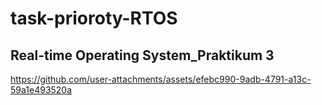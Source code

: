 ﻿# task-prioroty-RTOS
## Real-time Operating System_Praktikum 3

https://github.com/user-attachments/assets/efebc990-9adb-4791-a13c-59a1e493520a
